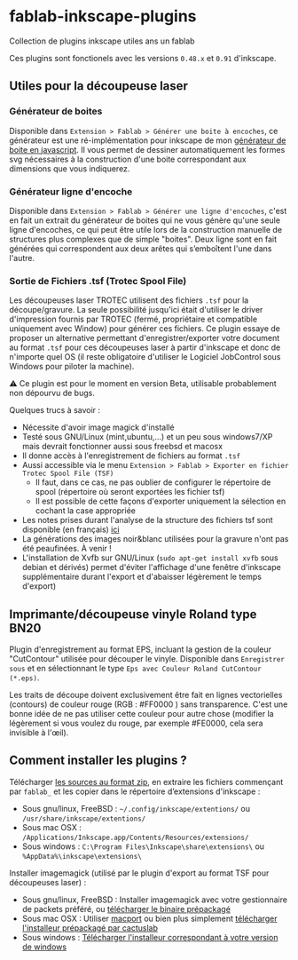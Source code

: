 fablab-inkscape-plugins
=======================

Collection de plugins inkscape utiles ans un fablab

Ces plugins sont fonctionels avec les versions `0.48.x` et `0.91` d'inkscape.

## Utiles pour la découpeuse laser

### Générateur de boites
Disponible dans `Extension > Fablab > Générer une boite à encoches`, ce générateur est une ré-implémentation pour inkscape de mon [générateur de boite en javascript](http://cyberweb.cite-sciences.fr/fablab/tools/svg-box-generator/). Il vous permet de dessiner automatiquement les formes svg nécessaires à la construction d'une boite correspondant aux dimensions que vous indiquerez.

### Générateur ligne d'encoche
Disponible dans `Extension > Fablab > Générer une ligne d'encoches`, c'est en fait un extrait du générateur de boites qui ne vous génère qu'une seule ligne d'encoches, ce qui peut être utile lors de la construction manuelle de structures plus complexes que de simple "boites". Deux ligne sont en fait générées qui correspondent aux deux arêtes qui s’emboîtent l'une dans l'autre.

### Sortie de Fichiers .tsf (Trotec Spool File)
Les découpeuses laser TROTEC utilisent des fichiers `.tsf` pour la découpe/gravure. La seule possibilité jusqu'ici était d'utiliser le driver d'impression fournis par TROTEC (fermé, propriétaire et compatible uniquement avec Window) pour générer ces fichiers. Ce plugin essaye de proposer un alternative permettant d'enregistrer/exporter votre document au format `.tsf` pour ces découpeuses laser à partir d'inkscape et donc de n'importe quel OS (il reste obligatoire d'utiliser le Logiciel JobControl sous Windows pour piloter la machine).

⚠ Ce plugin est pour le moment en version Beta, utilisable probablement non dépourvu de bugs.

Quelques trucs à savoir :
* Nécessite d'avoir image magick d'installé
* Testé sous GNU/Linux (mint,ubuntu,...) et un peu sous windows7/XP mais devrait fonctionner aussi sous freebsd et macosx
* Il donne accès à l'enregistrement de fichiers au format `.tsf`
* Aussi accessible via le menu `Extension > Fablab > Exporter en fichier Trotec Spool File (TSF)`
  * Il faut, dans ce cas, ne pas oublier de configurer le répertoire de spool (répertoire où seront exportées les fichier tsf)
  * Il est possible de cette façons d'exporter uniquement la sélection en cochant la case appropriée
* Les notes prises durant l'analyse de la structure des fichiers tsf sont disponible (en français) [ici](http://carrefour-numerique.cite-sciences.fr/fablab/wiki/doku.php?id=machines:decoupe_laser:tsf)
* La générations des images noir&blanc utilisées pour la gravure n'ont pas été peaufinées. À venir !
* L'installation de Xvfb sur GNU/Linux (`sudo apt-get install xvfb` sous debian et dérivés) permet d'éviter l'affichage d'une fenêtre d'inkscape supplémentaire durant l'export et d'abaisser légèrement le temps d'export)

## Imprimante/découpeuse vinyle Roland type BN20
Plugin d'enregistrement au format EPS, incluant la gestion de la couleur "CutContour" utilisée pour découper le vinyle.
Disponible dans `Enregistrer sous` et en sélectionnant le type `Eps avec Couleur Roland CutContour (*.eps)`.

Les traits de découpe doivent exclusivement être fait en lignes vectorielles (contours) de couleur rouge (RGB : #FF0000 ) sans transparence.
C'est une bonne idée de ne pas utiliser cette couleur pour autre chose (modifier la légèrement si vous voulez du rouge, par exemple #FE0000, cela sera invisible à l'œil).


## Comment installer les plugins ?
Télécharger [les sources au format zip](https://github.com/bumblebeefr/fablab-inkscape-plugins/archive/master.zip), en extraire les fichiers commençant par  `fablab_` et les copier dans le répertoire d’extensions d'inkscape :
* Sous gnu/linux, FreeBSD : `~/.config/inkscape/extentions/` ou `/usr/share/inkscape/extentions/`
* Sous mac OSX : `/Applications/Inkscape.app/Contents/Resources/extensions/`
* Sous windows : `C:\Program Files\Inkscape\share\extensions\` ou `%AppData%\inkscape\extensions\`

Installer imagemagick (utilisé par le plugin d'export au format TSF pour découpeuses laser) :
* Sous gnu/linux, FreeBSD : Installer imagemagick avec votre gestionnaire de packets préféré, ou [télécharger le binaire prépackagé](http://www.imagemagick.org/script/binary-releases.php#unix)
* Sous mac OSX : Utiliser [macport](http://www.imagemagick.org/script/binary-releases.php#macosx) ou bien plus simplement [télécharger l'installeur prépackagé par cactuslab](http://cactuslab.com/imagemagick/assets/ImageMagick-6.9.0-0.pkg.zip)
* Sous windows : [Télécharger l'installeur correspondant à votre version de windows](http://www.imagemagick.org/script/binary-releases.php#windows)
